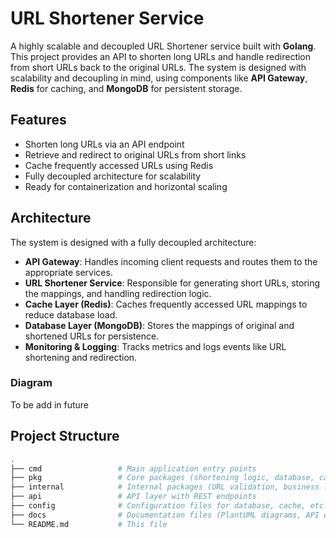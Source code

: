 # URL Shortener Service

A highly scalable and decoupled URL Shortener service built with **Golang**. This project provides an API to shorten long URLs and handle redirection from short URLs back to the original URLs. The system is designed with scalability and decoupling in mind, using components like **API Gateway**, **Redis** for caching, and **MongoDB** for persistent storage.

## Features

- Shorten long URLs via an API endpoint
- Retrieve and redirect to original URLs from short links
- Cache frequently accessed URLs using Redis
- Fully decoupled architecture for scalability
- Ready for containerization and horizontal scaling

## Architecture

The system is designed with a fully decoupled architecture:

- **API Gateway**: Handles incoming client requests and routes them to the appropriate services.
- **URL Shortener Service**: Responsible for generating short URLs, storing the mappings, and handling redirection logic.
- **Cache Layer (Redis)**: Caches frequently accessed URL mappings to reduce database load.
- **Database Layer (MongoDB)**: Stores the mappings of original and shortened URLs for persistence.
- **Monitoring & Logging**: Tracks metrics and logs events like URL shortening and redirection.

### Diagram
To be add in future

## Project Structure

```bash
.
├── cmd                 # Main application entry points
├── pkg                 # Core packages (shortening logic, database, cache)
├── internal            # Internal packages (URL validation, business logic)
├── api                 # API layer with REST endpoints
├── config              # Configuration files for database, cache, etc.
├── docs                # Documentation files (PlantUML diagrams, API docs)
└── README.md           # This file
